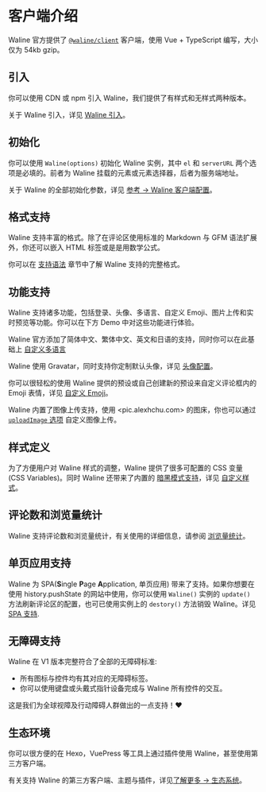 # 客户端介绍

Waline 官方提供了 [`@waline/client`](https://www.npmjs.com/package/@waline/client) 客户端，使用 Vue + TypeScript 编写，大小仅为 54kb gzip。

## 引入

你可以使用 CDN 或 npm 引入 Waline，我们提供了有样式和无样式两种版本。

关于 Waline 引入，详见 [Waline 引入](./import.md)。

## 初始化

你可以使用 `Waline(options)` 初始化 Waline 实例，其中 `el` 和 `serverURL` 两个选项是必填的。前者为 Waline 挂载的元素或元素选择器，后者为服务端地址。

关于 Waline 的全部初始化参数，详见 [参考 → Waline 客户端配置](../../reference/client.md)。

## 格式支持

Waline 支持丰富的格式。除了在评论区使用标准的 Markdown 与 GFM 语法扩展外，你还可以嵌入 HTML 标签或是是用数学公式。

你可以在 [支持语法](./syntax.md) 章节中了解 Waline 支持的完整格式。

## 功能支持

Waline 支持诸多功能，包括登录、头像、多语言、自定义 Emoji、图片上传和实时预览等功能。你可以在下方 Demo 中对这些功能进行体验。

Waline 官方添加了简体中文、繁体中文、英文和日语的支持，同时你可以在此基础上 [自定义多语言](./i18n.md)

Waline 使用 Gravatar，同时支持你定制默认头像，详见 [头像配置](./avatar.md)。

你可以很轻松的使用 Waline 提供的预设或自己创建新的预设来自定义评论框内的 Emoji 表情，详见 [自定义 Emoji](./emoji.md)。

Waline 内置了图像上传支持，使用 <pic.alexhchu.com> 的图床，你也可以通过 [`uploadImage` 选项](../../reference/client.md#uploadimage) 自定义图像上传。

## 样式定义

为了方便用户对 Waline 样式的调整，Waline 提供了很多可配置的 CSS 变量 (CSS Variables)。同时 Waline 还带来了内置的 [暗黑模式支持](../../reference/client.md#dark)，详见 [自定义样式](./style.md)。

## 评论数和浏览量统计

Waline 支持评论数和浏览量统计，有关使用的详细信息，请参阅 [浏览量统计](./count.md)。

## 单页应用支持

Waline 为 SPA(**S**ingle **P**age **A**pplication, 单页应用) 带来了支持。如果你想要在使用 history.pushState 的网站中使用，你可以使用 `Waline()` 实例的 `update()` 方法刷新评论区的配置，也可已使用实例上的 `destory()` 方法销毁 Waline。详见 [SPA 支持](./spa.md).

## 无障碍支持

Waline 在 V1 版本完整符合了全部的无障碍标准:

- 所有图标与控件均有其对应的无障碍标签。
- 你可以使用键盘或头戴式指针设备完成与 Waline 所有控件的交互。

这是我们为全球视障及行动障碍人群做出的一点支持！:heart:

## 生态环境

你可以很方便的在 Hexo，VuePress 等工具上通过插件使用 Waline，甚至使用第三方客户端。

有关支持 Waline 的第三方客户端、主题与插件，详见[了解更多 → 生态系统](../../advanced/ecosystem.md)。
